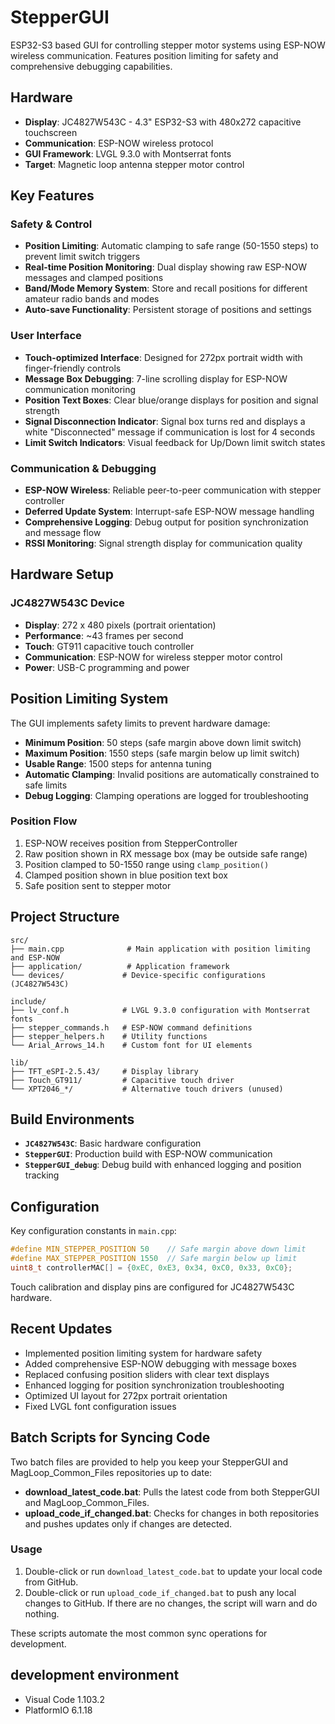 # StepperGUI

ESP32-S3 based GUI for controlling stepper motor systems using ESP-NOW wireless communication. Features position limiting for safety and comprehensive debugging capabilities.

## Hardware

- **Display**: JC4827W543C - 4.3" ESP32-S3 with 480x272 capacitive touchscreen
- **Communication**: ESP-NOW wireless protocol
- **GUI Framework**: LVGL 9.3.0 with Montserrat fonts
- **Target**: Magnetic loop antenna stepper motor control

## Key Features

### Safety & Control
- **Position Limiting**: Automatic clamping to safe range (50-1550 steps) to prevent limit switch triggers
- **Real-time Position Monitoring**: Dual display showing raw ESP-NOW messages and clamped positions
- **Band/Mode Memory System**: Store and recall positions for different amateur radio bands and modes
- **Auto-save Functionality**: Persistent storage of positions and settings

### User Interface
- **Touch-optimized Interface**: Designed for 272px portrait width with finger-friendly controls
- **Message Box Debugging**: 7-line scrolling display for ESP-NOW communication monitoring
- **Position Text Boxes**: Clear blue/orange displays for position and signal strength
- **Signal Disconnection Indicator**: Signal box turns red and displays a white "Disconnected" message if communication is lost for 4 seconds
- **Limit Switch Indicators**: Visual feedback for Up/Down limit switch states

### Communication & Debugging
- **ESP-NOW Wireless**: Reliable peer-to-peer communication with stepper controller
- **Deferred Update System**: Interrupt-safe ESP-NOW message handling
- **Comprehensive Logging**: Debug output for position synchronization and message flow
- **RSSI Monitoring**: Signal strength display for communication quality

## Hardware Setup

### JC4827W543C Device
- **Display**: 272 x 480 pixels (portrait orientation)
- **Performance**: ~43 frames per second
- **Touch**: GT911 capacitive touch controller
- **Communication**: ESP-NOW for wireless stepper motor control
- **Power**: USB-C programming and power

## Position Limiting System

The GUI implements safety limits to prevent hardware damage:

- **Minimum Position**: 50 steps (safe margin above down limit switch)
- **Maximum Position**: 1550 steps (safe margin below up limit switch)  
- **Usable Range**: 1500 steps for antenna tuning
- **Automatic Clamping**: Invalid positions are automatically constrained to safe limits
- **Debug Logging**: Clamping operations are logged for troubleshooting

### Position Flow
1. ESP-NOW receives position from StepperController
2. Raw position shown in RX message box (may be outside safe range)
3. Position clamped to 50-1550 range using `clamp_position()`
4. Clamped position shown in blue position text box
5. Safe position sent to stepper motor

## Project Structure

```
src/
├── main.cpp              # Main application with position limiting and ESP-NOW
├── application/          # Application framework
└── devices/             # Device-specific configurations (JC4827W543C)

include/
├── lv_conf.h            # LVGL 9.3.0 configuration with Montserrat fonts
├── stepper_commands.h   # ESP-NOW command definitions
├── stepper_helpers.h    # Utility functions
└── Arial_Arrows_14.h    # Custom font for UI elements

lib/
├── TFT_eSPI-2.5.43/     # Display library
├── Touch_GT911/         # Capacitive touch driver
└── XPT2046_*/           # Alternative touch drivers (unused)
```

## Build Environments

- **`JC4827W543C`**: Basic hardware configuration
- **`StepperGUI`**: Production build with ESP-NOW communication
- **`StepperGUI_debug`**: Debug build with enhanced logging and position tracking

## Configuration

Key configuration constants in `main.cpp`:
```cpp
#define MIN_STEPPER_POSITION 50    // Safe margin above down limit
#define MAX_STEPPER_POSITION 1550  // Safe margin below up limit
uint8_t controllerMAC[] = {0xEC, 0xE3, 0x34, 0xC0, 0x33, 0xC0};
```

Touch calibration and display pins are configured for JC4827W543C hardware.

## Recent Updates

- Implemented position limiting system for hardware safety
- Added comprehensive ESP-NOW debugging with message boxes
- Replaced confusing position sliders with clear text displays
- Enhanced logging for position synchronization troubleshooting
- Optimized UI layout for 272px portrait orientation
- Fixed LVGL font configuration issues


## Batch Scripts for Syncing Code

Two batch files are provided to help you keep your StepperGUI and MagLoop_Common_Files repositories up to date:

- **download_latest_code.bat**: Pulls the latest code from both StepperGUI and MagLoop_Common_Files.
- **upload_code_if_changed.bat**: Checks for changes in both repositories and pushes updates only if changes are detected.

### Usage

1. Double-click or run `download_latest_code.bat` to update your local code from GitHub.
2. Double-click or run `upload_code_if_changed.bat` to push any local changes to GitHub. If there are no changes, the script will warn and do nothing.

These scripts automate the most common sync operations for development.

## development environment
* Visual Code 1.103.2
* PlatformIO 6.1.18
